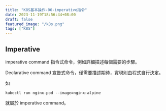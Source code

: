 ```yaml
---
title: "K8S基本操作-06-imperative指令"
date: 2023-11-19T18:56:44+08:00
draft: false
featured_image: "/k8s.png"
tags: ["K8S"]
---
```


## Imperative

imperative command 指令式命令，例如詳細描述每個需要的步驟。

Declarative command  宣告式命令，僅需要描述期待，實現則由程式自行決定。

如 

```
kubectl run nginx-pod --image=nginx:alpine
```

就屬於 imperative command。